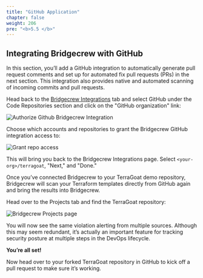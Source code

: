 ```yaml
---
title: "GitHub Application"
chapter: false
weight: 206
pre: "<b>5.5 </b>"
---
```


## Integrating Bridgecrew with GitHub

In this section, you’ll add a GitHub integration to automatically generate pull request comments and set up for automated fix pull requests (PRs) in the next section. This integration also provides native and automated scanning of incoming commits and pull requests.

Head back to the [Bridgecrew Integrations](https://www.bridgecrew.cloud/integrations/Github) tab and select GitHub under the Code Repositories section and click on the "GitHub organization" link:

![Authorize Github Bridgecrew Integration](images/bridgecrew_github_application.png "Authorize Github Bridgecrew Integration")

Choose which accounts and repositories to grant the Bridgecrew GitHub integration access to:

![Grant repo access](images/github_repo_access.png "Grant repo access")

This will bring you back to the Bridgecrew Integrations page. Select `<your-org>/terragoat`, "Next," and "Done."

Once you’ve connected Bridgecrew to your TerraGoat demo repository, Bridgecrew will scan your Terraform templates directly from GitHub again and bring the results into Bridgecrew.

Head over to the Projects tab and find the TerraGoat repository:

![Bridgecrew Projects page](images/bridgecrew_projects_page.png "Bridgecrew Projects page")

You will now see the same violation alerting from multiple sources. Although this may seem redundant, it’s actually an important feature for tracking security posture at multiple steps in the DevOps lifecycle.

**You’re all set!**

Now head over to your forked TerraGoat repository in GitHub to kick off a pull request to make sure it’s working.